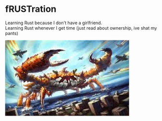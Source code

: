 # fRUSTration

Learning Rust because I don't have a girlfriend.<br>
Learning Rust whenever I get time (just read about ownership, ive shat my pants)

<img src="crab.jpeg" width="400">



